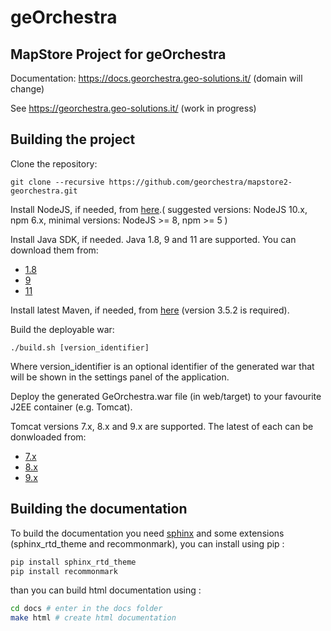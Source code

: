 geOrchestra
==========

MapStore Project for geOrchestra
------------
Documentation: https://docs.georchestra.geo-solutions.it/ (domain will change)

See https://georchestra.geo-solutions.it/ (work in progress)


Building the project
------------

Clone the repository:

`git clone --recursive https://github.com/georchestra/mapstore2-georchestra.git`

Install NodeJS, if needed, from [here](https://nodejs.org/dist/latest-v10.x/).( suggested versions: NodeJS 10.x, npm 6.x, minimal versions: NodeJS >= 8, npm >= 5 )

Install Java SDK, if needed. Java 1.8, 9 and 11 are supported. You can download them from:

 * [1.8](https://www.oracle.com/technetwork/java/javase/downloads/jdk8-downloads-2133151.html)
 * [9](https://www.oracle.com/technetwork/java/javase/downloads/java-archive-javase9-3934878.html)
 * [11](https://www.oracle.com/technetwork/java/javase/downloads/java-archive-javase11-5116896.html)

Install latest Maven, if needed, from [here](https://maven.apache.org/download.cgi) (version 3.5.2 is required).

Build the deployable war:

`./build.sh [version_identifier]`

Where version_identifier is an optional identifier of the generated war that will be shown in the settings panel of the application.

Deploy the generated GeOrchestra.war file (in web/target) to your favourite J2EE container (e.g. Tomcat).

Tomcat versions 7.x, 8.x and 9.x are supported.
The latest of each can be donwloaded from:

 * [7.x](https://tomcat.apache.org/download-70.cgi)
 * [8.x](https://tomcat.apache.org/download-80.cgi)
 * [9.x](https://tomcat.apache.org/download-90.cgi)

Building the documentation
--------------------------

To build the documentation you need [sphinx](https://www.sphinx-doc.org/en/master/usage/installation.html) and some extensions (sphinx_rtd_theme and recommonmark), you can install using pip :

```sh
pip install sphinx_rtd_theme
pip install recommonmark
```

than you can build html documentation using :

```sh
cd docs # enter in the docs folder
make html # create html documentation
```
